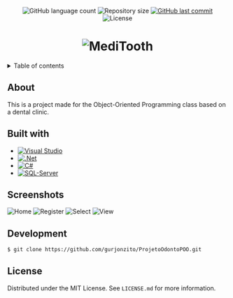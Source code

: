 <p align="center">
  <img alt="GitHub language count" src="https://img.shields.io/github/languages/count/gurjonzito/ProjetoOdontoPOO?color=%2304D361">

  <img alt="Repository size" src="https://img.shields.io/github/repo-size/gurjonzito/ProjetoOdontoPOO">
  
  <a href="https://github.com/gurjonzito/ProjetoOdontoPOO/commits/master">
    <img alt="GitHub last commit" src="https://img.shields.io/github/last-commit/gurjonzito/ProjetoOdontoPOO">
  </a>
    
   <img alt="License" src="https://img.shields.io/badge/license-MIT-brightgreen">
   <a href="https://github.com/gurjonzito/ProjetoOdontoPOO/LICENSE.md">
  </a>

</p>

<h1 align="center">
    <img alt="MediTooth" title="#MediTooth" src="https://i.imgur.com/20EqWlq.png"/>
</h1>

<details>
  <summary>Table of contents</summary>
  <ol>
    <li><a href="#about">About</a></li>
    <li><a href="#built-with">Build with</a></li>
    <li><a href="#screenshots">Screenshots</a></li>
    <li><a href="#development">Development</a></li>
    <li><a href="#license">License</a></li>
  </ol>
</details>

## About
This is a project made for the Object-Oriented Programming class based on a dental clinic.

## Built with

* [![Visual Studio][Visual Studio]][Visual Studio-url]
* [![.Net][.Net]][.Net-url]
* [![C#][C#]][C#-url]
* [![SQL-Server][SQL-Server]][SQL-Server-url]

## Screenshots
<img alt="Home" title="#Home" src="https://i.imgur.com/ZKCMkh3.png"/>
<img alt="Register" title="#Register" src="https://i.imgur.com/6nsX3Yl.png"/>
<img alt="Select" title="#Select" src="https://i.imgur.com/OPhUaO2.png"/>
<img alt="View" title="#View" src="https://i.imgur.com/OPhUaO2.png"/>

## Development
```bash
$ git clone https://github.com/gurjonzito/ProjetoOdontoPOO.git
```

## License

Distributed under the MIT License. See `LICENSE.md` for more information.

<!-- Links -->
[.Net]: https://img.shields.io/badge/.NET-5C2D91?style=for-the-badge&logo=.net&logoColor=white
[.Net-url]: https://dotnet.microsoft.com/download/dotnet-framework
[C#]: https://img.shields.io/badge/c%23-%23239120.svg?style=for-the-badge&logo=csharp&logoColor=white
[C#-url]: https://dotnet.microsoft.com/en-us/csharp
[Visual Studio]: https://img.shields.io/badge/Visual%20Studio-5C2D91.svg?style=for-the-badge&logo=visual-studio&logoColor=white
[Visual Studio-url]: https://visualstudio.microsoft.com/
[SQL-Server]: https://img.shields.io/badge/Microsoft_SQL_Server-CC2927?style=for-the-badge&logo=microsoft-sql-server&logoColor=white
[SQL-Server-url]: https://www.microsoft.com/sql-server/
